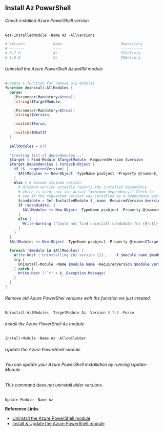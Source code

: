 ## Install Az PowerShell

###### Check installed Azure PowerShell version
```powershell
Get-InstalledModule -Name Az -AllVersions

# Version             Name                           Repository           Description
# -------             ----                           ----------           -----------
# 0.7.0               Az                             PSGallery            Azure Resource Manager Module
# 1.0.0               Az                             PSGallery            Azure Resource Manager Module
```

###### Uninstall the Azure PowerShell AzureRM module

```powershell
#Create a function for remove old modules
function Uninstall-AllModules {
  param(
    [Parameter(Mandatory=$true)]
    [string]$TargetModule,

    [Parameter(Mandatory=$true)]
    [string]$Version,

    [switch]$Force,

    [switch]$WhatIf
  )
  
  $AllModules = @()
  
  'Creating list of dependencies...'
  $target = Find-Module $TargetModule -RequiredVersion $version
  $target.Dependencies | ForEach-Object {
    if ($_.requiredVersion) {
      $AllModules += New-Object -TypeName psobject -Property @{name=$_.name; version=$_.requiredVersion}
    }
    else { # Assume minimum version
      # Minimum version actually reports the installed dependency
      # which is used, not the actual "minimum dependency." Check to
      # see if the requested version was installed as a dependency earlier.
      $candidate = Get-InstalledModule $_.name -RequiredVersion $version
      if ($candidate) {
        $AllModules += New-Object -TypeName psobject -Property @{name=$_.name; version=$version}
      }
      else {
        Write-Warning ("Could not find uninstall candidate for {0}:{1} - module may require manual uninstall" -f $_.name,$version)
      }
    }
  }
  $AllModules += New-Object -TypeName psobject -Property @{name=$TargetModule; version=$Version}

  foreach ($module in $AllModules) {
    Write-Host ('Uninstalling {0} version {1}...' -f $module.name,$module.version)
    try {
      Uninstall-Module -Name $module.name -RequiredVersion $module.version -Force:$Force -ErrorAction Stop -WhatIf:$WhatIf
    } catch {
      Write-Host ("`t" + $_.Exception.Message)
    }
  }
}
```

###### Remove old Azure PowerShel versions with the function we just created.
```PowerShell
Uninstall-AllModules -TargetModule Az -Version 0.7.0 -Force
```
###### Install the Azure PowerShell Az module
```PowerShell
Install-Module -Name Az -AllowClobber
```
###### Update the Azure PowerShell module
###### You can update your Azure PowerShell installation by running Update-Module. 
###### This command does not uninstall older versions.
```PowerShell
Update-Module -Name Az
```
**Reference Links**
- [Uninstall the Azure PowerShell module](https://docs.microsoft.com/en-us/powershell/azure/uninstall-az-ps?view=azps-1.7.0)
- [Install & Update the Azure PowerShell module](https://docs.microsoft.com/en-us/powershell/azure/install-az-ps?view=azps-1.7.0)

